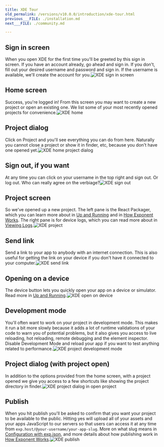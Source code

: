 ```yaml
---
title: XDE Tour
old_permalink: /versions/v10.0.0/introduction/xde-tour.html
previous___FILE: ./installation.md
next___FILE: ./community.md

---
```


## Sign in screen


When you open XDE for the first time you'll be greeted by this sign in screen. If you have an account already, go ahead and sign in. If you don't, fill out your desired username and password and sign in. If the username is available, we'll create the account for you.![XDE sign in screen](./xde-signin.png)

## Home screen


Success, you're logged in! From this screen you may want to create a new project or open an existing one. We list some of your most recently opened projects for convenience.![XDE home](./xde-signin-success.png)

## Project dialog


Click on Project and you'll see everything you can do from here. Naturally you cannot close a project or show it in finder, etc, because you don't have one opened yet.![XDE home project dialog](./xde-project-dialog.png)

## Sign out, if you want


At any time you can click on your username in the top right and sign out. Or log out. Who can really agree on the verbiage?![XDE sign out](./xde-signout.png)

## Project screen


So we've opened up a new project. The left pane is the React Packager, which you can learn more about in [Up and Running](https://docs.getexponent.com/versions/guides/up-and-running.html#up-and-running) and in [How Exponent Works](https://docs.getexponent.com/versions/guides/how-exponent-works.html#how-exponent-works). The right pane is for device logs, which you can read more about in [Viewing Logs](https://docs.getexponent.com/versions/guides/logging.html#logging).![XDE project](./xde-project-opened.png)

## Send link


Send a link to your app to anybody with an internet connection. This is also useful for getting the link on your device if you don't have it connected to your computer.![XDE send link](./xde-send-link.png)

## Opening on a device


The device button lets you quickly open your app on a device or simulator. Read more in [Up and Running](https://docs.getexponent.com/versions/guides/up-and-running.html#up-and-running).![XDE open on device](./xde-device.png)

## Development mode


You'll often want to work on your project in development mode. This makes it run a bit more slowly because it adds a lot of runtime validations of your code to warn you of potential problems, but it also gives you access to live reloading, hot reloading, remote debugging and the element inspector. Disable Development Mode and reload your app if you want to test anything related to performance.![XDE project development mode](./xde-development-mode.png)

## Project dialog (with project open)


In addition to the options provided from the home screen, with a project opened we give you access to a few shortcuts like showing the project directory in finder.![XDE project dialog in open project](./xde-project-opened.png)

## Publish


When you hit publish you'll be asked to confirm that you want your project to be available to the public. Hitting yes will upload all of your assets and your apps JavaScript to our servers so that users can access it at any time from `exp.host/@your-username/your-app-slug`. More on what slug means in [Configuration with exp.json](https://docs.getexponent.com/versions/guides/configuration.html#exp), and more details about how publishing work in [How Exponent Works](https://docs.getexponent.com/versions/guides/how-exponent-works.html#how-exponent-works).![XDE publish](./xde-publish.png)
